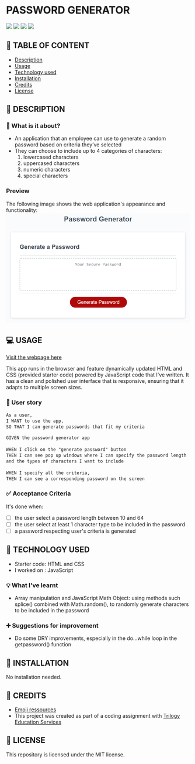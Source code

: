 # PASSWORD GENERATOR

![](https://img.shields.io/badge/html-HTML5-orange?logo=html5)
![](https://img.shields.io/badge/css-CSS3-%231572B6?logo=css3)
![](https://img.shields.io/badge/JavaScript-lightgrey?logo=javascript)
![](https://img.shields.io/github/license/senseilein/password-generator)

## 🚩 TABLE OF CONTENT

- [Description](#-description)
- [Usage](#-usage)
- [Technology used](#-technology-used)
- [Installation](#-installation)
- [Credits](#-credits)
- [License](#-license)

## 📖 DESCRIPTION

### 🎯 What is it about?

- An application that an employee can use to generate a random password based on criteria they’ve selected
- They can choose to include up to 4 categories of characters:
  1. lowercased characters
  2. uppercased characters
  3. numeric characters
  4. special characters

### Preview

The following image shows the web application's appearance and functionality:
![password generator demo](./assets/images/javascript-challenge-password-generator-demo.png)

## 💻 USAGE

[Visit the webpage here](https://senseilein.github.io/password-generator)

This app runs in the browser and feature dynamically updated HTML and CSS (provided starter code) powered by JavaScript code that I've written. It has a clean and polished user interface that is responsive, ensuring that it adapts to multiple screen sizes.

### 💬 User story

```
As a user,
I WANT to use the app,
SO THAT I can generate passwords that fit my criteria
```

```
GIVEN the password generator app

WHEN I click on the "generate password" button
THEN I can see pop up windows where I can specify the password length and the types of characters I want to include

WHEN I specify all the criteria,
THEN I can see a corresponding password on the screen

```

### ✅ Acceptance Criteria

It's done when:

- [ ] the user select a password length between 10 and 64
- [ ] the user select at least 1 character type to be included in the password
- [ ] a password respecting user's criteria is generated

## 🔧 TECHNOLOGY USED

- Starter code: HTML and CSS
- I worked on : JavaScript

### 💡 What I've learnt

- Array manipulation and JavaScript Math Object: using methods such splice() combined with Math.random(), to randomly generate characters to be included in the password

### ➕ Suggestions for improvement

- Do some DRY improvements, especially in the do...while loop in the getpassword() function

## 🚀 INSTALLATION

No installation needed.

## 💬 CREDITS

- [Emoji ressources](https://gist.github.com/rxaviers/7360908)
- This project was created as part of a coding assignment with [Trilogy Education Services](https://skillsforlife.edx.org/?utm_source=govuk)

## 📜 LICENSE

This repository is licensed under the MIT license.
